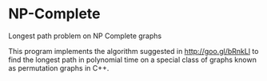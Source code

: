 # NP-Complete
Longest path problem on NP Complete graphs

This program implements the algorithm suggested in http://goo.gl/bRnkLl to find the longest path in polynomial time on a 
special class of graphs known as permutation graphs in C++.
